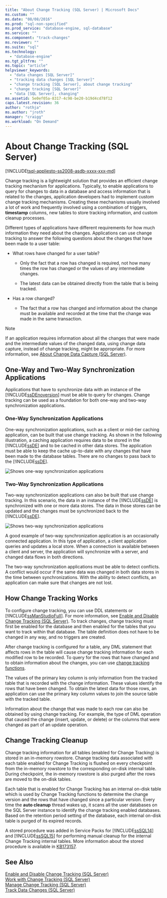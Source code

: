 ```yaml
---
title: "About Change Tracking (SQL Server) | Microsoft Docs"
ms.custom: ""
ms.date: "08/08/2016"
ms.prod: "sql-non-specified"
ms.prod_service: "database-engine, sql-database"
ms.service: ""
ms.component: "track-changes"
ms.reviewer: ""
ms.suite: "sql"
ms.technology: 
  - "database-engine"
ms.tgt_pltfrm: ""
ms.topic: "article"
helpviewer_keywords: 
  - "data changes [SQL Server]"
  - "tracking data changes [SQL Server]"
  - "change tracking [SQL Server], about change tracking"
  - "change tracking [SQL Server]"
  - "data [SQL Server], changing"
ms.assetid: 5e0ef05a-8317-4c98-be20-b19d4cd78f12
caps.latest.revision: 36
author: "rothja"
ms.author: "jroth"
manager: "craigg"
ms.workload: "On Demand"
---
```

# About Change Tracking (SQL Server)
[!INCLUDE[tsql-appliesto-ss2008-asdb-xxxx-xxx-md](../../includes/tsql-appliesto-ss2008-asdb-xxxx-xxx-md.md)]

  Change tracking is a lightweight solution that provides an efficient change tracking mechanism for applications. Typically, to enable applications to query for changes to data in a database and access information that is related to the changes, application developers had to implement custom change tracking mechanisms. Creating these mechanisms usually involved a lot of work and frequently involved using a combination of triggers, **timestamp** columns, new tables to store tracking information, and custom cleanup processes.  
  
 Different types of applications have different requirements for how much information they need about the changes. Applications can use change tracking to answer the following questions about the changes that have been made to a user table:  
  
-   What rows have changed for a user table?  
  
    -   Only the fact that a row has changed is required, not how many times the row has changed or the values of any intermediate changes.  
  
    -   The latest data can be obtained directly from the table that is being tracked.  
  
-   Has a row changed?  
  
    -   The fact that a row has changed and information about the change must be available and recorded at the time that the change was made in the same transaction.  
  
> [!NOTE]  
>  If an application requires information about all the changes that were made and the intermediate values of the changed data, using change data capture, instead of change tracking, might be appropriate. For more information, see [About Change Data Capture &#40;SQL Server&#41;](../../relational-databases/track-changes/about-change-data-capture-sql-server.md).  
  
## One-Way and Two-Way Synchronization Applications  
 Applications that have to synchronize data with an instance of the [!INCLUDE[ssDEnoversion](../../includes/ssdenoversion-md.md)] must be able to query for changes. Change tracking can be used as a foundation for both one-way and two-way synchronization applications.  
  
### One-Way Synchronization Applications  
 One-way synchronization applications, such as a client or mid-tier caching application, can be built that use change tracking. As shown in the following illustration, a caching application requires data to be stored in the [!INCLUDE[ssDE](../../includes/ssde-md.md)] and to be cached in other data stores. The application must be able to keep the cache up-to-date with any changes that have been made to the database tables. There are no changes to pass back to the [!INCLUDE[ssDE](../../includes/ssde-md.md)].  
  
 ![Shows one-way synchronization applications](../../relational-databases/track-changes/media/one-waysync.gif "Shows one-way synchronization applications")  
  
### Two-Way Synchronization Applications  
 Two-way synchronization applications can also be built that use change tracking. In this scenario, the data in an instance of the [!INCLUDE[ssDE](../../includes/ssde-md.md)] is synchronized with one or more data stores. The data in those stores can be updated and the changes must be synchronized back to the [!INCLUDE[ssDE](../../includes/ssde-md.md)].  
  
 ![Shows two-way synchronization applications](../../relational-databases/track-changes/media/two-waysync.gif "Shows two-way synchronization applications")  
  
 A good example of two-way synchronization application is an occasionally connected application. In this type of application, a client application queries and updates a local store. When a connection is available between a client and server, the application will synchronize with a server, and changed data flows in both directions.  
  
 The two-way synchronization applications must be able to detect conflicts. A conflict would occur if the same data was changed in both data stores in the time between synchronizations. With the ability to detect conflicts, an application can make sure that changes are not lost.  
  
## How Change Tracking Works  
 To configure change tracking, you can use DDL statements or [!INCLUDE[ssManStudioFull](../../includes/ssmanstudiofull-md.md)]. For more information, see [Enable and Disable Change Tracking &#40;SQL Server&#41;](../../relational-databases/track-changes/enable-and-disable-change-tracking-sql-server.md). To track changes, change tracking must first be enabled for the database and then enabled for the tables that you want to track within that database. The table definition does not have to be changed in any way, and no triggers are created.  
  
 After change tracking is configured for a table, any DML statement that affects rows in the table will cause change tracking information for each modified row to be recorded. To query for the rows that have changed and to obtain information about the changes, you can use [change tracking functions](../../relational-databases/system-functions/change-tracking-functions-transact-sql.md).  
  
 The values of the primary key column is only information from the tracked table that is recorded with the change information. These values identify the rows that have been changed. To obtain the latest data for those rows, an application can use the primary key column values to join the source table with the tracked table.  
  
 Information about the change that was made to each row can also be obtained by using change tracking. For example, the type of DML operation that caused the change (insert, update, or delete) or the columns that were changed as part of an update operation. 
 
## Change Tracking Cleanup
Change tracking information for all tables (enabled for Change Tracking) is stored in an in-memory rowstore. Change tracking data associated with each table enabled for Change Tracking is flushed on every checkpoint from the in-memory rowstore to the corresponding on-disk internal table. During checkpoint, the in-memory rowstore is also purged after the rows are moved to the on-disk tables.

Each table that is enabled for Change Tracking has an internal on-disk table which is used by Change Tracking functions to determine the change version and the rows that have changed since a particular version. Every time the **auto cleanup** thread wakes up, it scans all the user databases on the SQL Server instance to identify the change tracking enabled databases. Based on the retention period setting of the database, each internal on-disk table is purged of its expired records.

A stored procedure was added in Service Packs for [!INCLUDE[ssSQL14](../../includes/sssql14-md.md)] and [!INCLUDE[ssSQL15](../../includes/sssql15-md.md)] for performing manual cleanup for the internal Change Tracking internal tables. More information about the stored procedure is available in [KB173157](https://support.microsoft.com/help/3173157/adds-a-stored-procedure-for-the-manual-cleanup-of-the-change-tracking-side-table-in-sql-server-2014-sp2-or-2016-sp1). 
  
## See Also  
 [Enable and Disable Change Tracking &#40;SQL Server&#41;](../../relational-databases/track-changes/enable-and-disable-change-tracking-sql-server.md)   
 [Work with Change Tracking &#40;SQL Server&#41;](../../relational-databases/track-changes/work-with-change-tracking-sql-server.md)   
 [Manage Change Tracking &#40;SQL Server&#41;](../../relational-databases/track-changes/manage-change-tracking-sql-server.md)   
 [Track Data Changes &#40;SQL Server&#41;](../../relational-databases/track-changes/track-data-changes-sql-server.md)  
  
  
